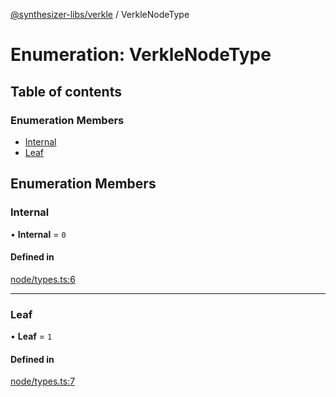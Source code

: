 [@synthesizer-libs/verkle](../README.md) / VerkleNodeType

# Enumeration: VerkleNodeType

## Table of contents

### Enumeration Members

- [Internal](VerkleNodeType.md#internal)
- [Leaf](VerkleNodeType.md#leaf)

## Enumeration Members

### Internal

• **Internal** = ``0``

#### Defined in

[node/types.ts:6](https://github.com/ethereumjs/ethereumjs-monorepo/blob/master/packages/verkle/src/node/types.ts#L6)

___

### Leaf

• **Leaf** = ``1``

#### Defined in

[node/types.ts:7](https://github.com/ethereumjs/ethereumjs-monorepo/blob/master/packages/verkle/src/node/types.ts#L7)
